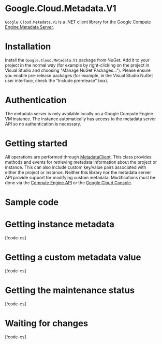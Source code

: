 # Google.Cloud.Metadata.V1

`Google.Cloud.Metadata.V1` is a .NET client library for the [Google
Compute Engine Metadata Server](https://cloud.google.com/compute/docs/storing-retrieving-metadata).

# Installation

Install the `Google.Cloud.Metadata.V1` package from NuGet. Add it to
your project in the normal way (for example by right-clicking on the
project in Visual Studio and choosing "Manage NuGet Packages...").
Please ensure you enable pre-release packages (for example, in the
Visual Studio NuGet user interface, check the "Include prerelease"
box).

# Authentication

The metadata server is only available locally on a Google Compute
Engine VM instance. The instance automatically has access to the
metadata server API so no authentication is necessary.

# Getting started

All operations are performed through
[MetadataClient](obj/api/Google.Cloud.Metadata.V1.MetadataClient.yml).
This class provides methods and events for retrieving metadata
information about the project or instance. This can also include
custom key/value pairs associated with either the project or
instance. Neither this library nor the metadata server API provide
support for modifying custom metadata. Modifications must be done
via the [Compute Engine API](https://cloud.google.com/compute/docs/reference/latest/)
or the [Google Cloud Console](https://console.cloud.google.com).

# Sample code

# Getting instance metadata

[!code-cs[](obj/snippets/Google.Cloud.Metadata.V1.MetadataClient.txt#GetInstanceMetadata)]

# Getting a custom metadata value

[!code-cs[](obj/snippets/Google.Cloud.Metadata.V1.MetadataClient.txt#GetCustomInstanceMetadata)]

# Getting the maintenance status

[!code-cs[](obj/snippets/Google.Cloud.Metadata.V1.MetadataClient.txt#GetMaintenanceStatus)]

# Waiting for changes

[!code-cs[](obj/snippets/Google.Cloud.Metadata.V1.MetadataClient.txt#WaitForChange)]